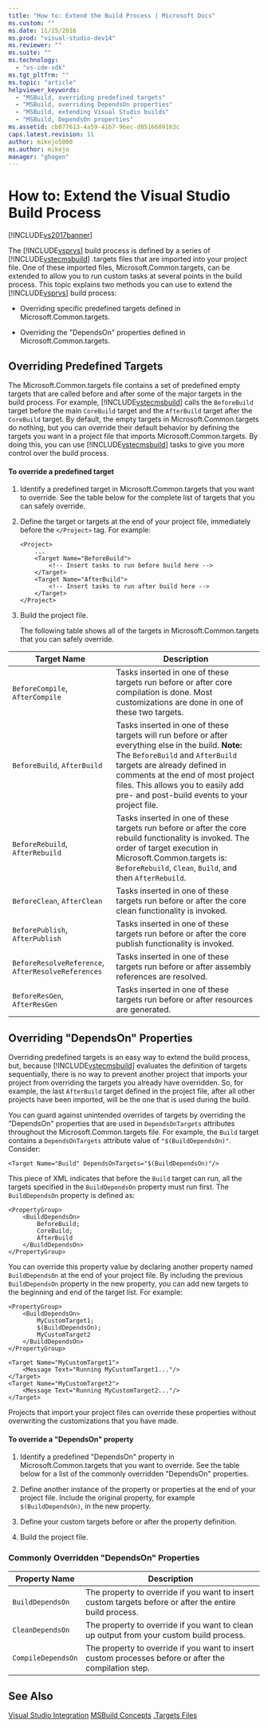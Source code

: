 ```yaml
---
title: "How to: Extend the Build Process | Microsoft Docs"
ms.custom: ""
ms.date: 11/15/2016
ms.prod: "visual-studio-dev14"
ms.reviewer: ""
ms.suite: ""
ms.technology:
  - "vs-ide-sdk"
ms.tgt_pltfrm: ""
ms.topic: "article"
helpviewer_keywords:
  - "MSBuild, overriding predefined targets"
  - "MSBuild, overriding DependsOn properties"
  - "MSBuild, extending Visual Studio builds"
  - "MSBuild, DependsOn properties"
ms.assetid: cb077613-4a59-41b7-96ec-d8516689163c
caps.latest.revision: 11
author: mikejo5000
ms.author: mikejo
manager: "ghogen"
---
```

# How to: Extend the Visual Studio Build Process
[!INCLUDE[vs2017banner](../includes/vs2017banner.md)]


The [!INCLUDE[vsprvs](../includes/vsprvs-md.md)] build process is defined by a series of [!INCLUDE[vstecmsbuild](../includes/vstecmsbuild-md.md)] .targets files that are imported into your project file. One of these imported files, Microsoft.Common.targets, can be extended to allow you to run custom tasks at several points in the build process. This topic explains two methods you can use to extend the [!INCLUDE[vsprvs](../includes/vsprvs-md.md)] build process:

-   Overriding specific predefined targets defined in Microsoft.Common.targets.

-   Overriding the "DependsOn" properties defined in Microsoft.Common.targets.

## Overriding Predefined Targets
 The Microsoft.Common.targets file contains a set of predefined empty targets that are called before and after some of the major targets in the build process. For example, [!INCLUDE[vstecmsbuild](../includes/vstecmsbuild-md.md)] calls the `BeforeBuild` target before the main `CoreBuild` target and the `AfterBuild` target after the `CoreBuild` target. By default, the empty targets in Microsoft.Common.targets do nothing, but you can override their default behavior by defining the targets you want in a project file that imports Microsoft.Common.targets. By doing this, you can use [!INCLUDE[vstecmsbuild](../includes/vstecmsbuild-md.md)] tasks to give you more control over the build process.

#### To override a predefined target

1. Identify a predefined target in Microsoft.Common.targets that you want to override. See the table below for the complete list of targets that you can safely override.

2. Define the target or targets at the end of your project file, immediately before the `</Project>` tag. For example:

   ```
   <Project>
       ...
       <Target Name="BeforeBuild">
           <!-- Insert tasks to run before build here -->
       </Target>
       <Target Name="AfterBuild">
           <!-- Insert tasks to run after build here -->
       </Target>
   </Project>
   ```

3. Build the project file.

   The following table shows all of the targets in Microsoft.Common.targets that you can safely override.

|Target Name|Description|
|-----------------|-----------------|
|`BeforeCompile`, `AfterCompile`|Tasks inserted in one of these targets run before or after core compilation is done. Most customizations are done in one of these two targets.|
|`BeforeBuild`, `AfterBuild`|Tasks inserted in one of these targets will run before or after everything else in the build. **Note:**  The `BeforeBuild` and `AfterBuild` targets are already defined in comments at the end of most project files. This allows you to easily add pre- and post-build events to your project file.|
|`BeforeRebuild`, `AfterRebuild`|Tasks inserted in one of these targets run before or after the core rebuild functionality is invoked. The order of target execution in Microsoft.Common.targets is: `BeforeRebuild`, `Clean`, `Build`, and then `AfterRebuild`.|
|`BeforeClean`, `AfterClean`|Tasks inserted in one of these targets run before or after the core clean functionality is invoked.|
|`BeforePublish`, `AfterPublish`|Tasks inserted in one of these targets run before or after the core publish functionality is invoked.|
|`BeforeResolveReference`, `AfterResolveReferences`|Tasks inserted in one of these targets run before or after assembly references are resolved.|
|`BeforeResGen`, `AfterResGen`|Tasks inserted in one of these targets run before or after resources are generated.|

## Overriding "DependsOn" Properties
 Overriding predefined targets is an easy way to extend the build process, but, because [!INCLUDE[vstecmsbuild](../includes/vstecmsbuild-md.md)] evaluates the definition of targets sequentially, there is no way to prevent another project that imports your project from overriding the targets you already have overridden. So, for example, the last `AfterBuild` target defined in the project file, after all other projects have been imported, will be the one that is used during the build.

 You can guard against unintended overrides of targets by overriding the "DependsOn" properties that are used in `DependsOnTargets` attributes throughout the Microsoft.Common.targets file. For example, the `Build` target contains a `DependsOnTargets` attribute value of `"$(BuildDependsOn)"`. Consider:

```
<Target Name="Build" DependsOnTargets="$(BuildDependsOn)"/>
```

 This piece of XML indicates that before the `Build` target can run, all the targets specified in the `BuildDependsOn` property must run first. The `BuildDependsOn` property is defined as:

```
<PropertyGroup>
    <BuildDependsOn>
        BeforeBuild;
        CoreBuild;
        AfterBuild
    </BuildDependsOn>
</PropertyGroup>
```

 You can override this property value by declaring another property named `BuildDependsOn` at the end of your project file. By including the previous `BuildDependsOn` property in the new property, you can add new targets to the beginning and end of the target list. For example:

```
<PropertyGroup>
    <BuildDependsOn>
        MyCustomTarget1;
        $(BuildDependsOn);
        MyCustomTarget2
    </BuildDependsOn>
</PropertyGroup>

<Target Name="MyCustomTarget1">
    <Message Text="Running MyCustomTarget1..."/>
</Target>
<Target Name="MyCustomTarget2">
    <Message Text="Running MyCustomTarget2..."/>
</Target>
```

 Projects that import your project files can override these properties without overwriting the customizations that you have made.

#### To override a "DependsOn" property

1.  Identify a predefined "DependsOn" property in Microsoft.Common.targets that you want to override. See the table below for a list of the commonly overridden "DependsOn" properties.

2.  Define another instance of the property or properties at the end of your project file. Include the original property, for example `$(BuildDependsOn)`, in the new property.

3.  Define your custom targets before or after the property definition.

4.  Build the project file.

### Commonly Overridden "DependsOn" Properties

|Property Name|Description|
|-------------------|-----------------|
|`BuildDependsOn`|The property to override if you want to insert custom targets before or after the entire build process.|
|`CleanDependsOn`|The property to override if you want to clean up output from your custom build process.|
|`CompileDependsOn`|The property to override if you want to insert custom processes before or after the compilation step.|

## See Also
 [Visual Studio Integration](../msbuild/visual-studio-integration-msbuild.md)
 [MSBuild Concepts](../msbuild/msbuild-concepts.md)
 [.Targets Files](../msbuild/msbuild-dot-targets-files.md)
